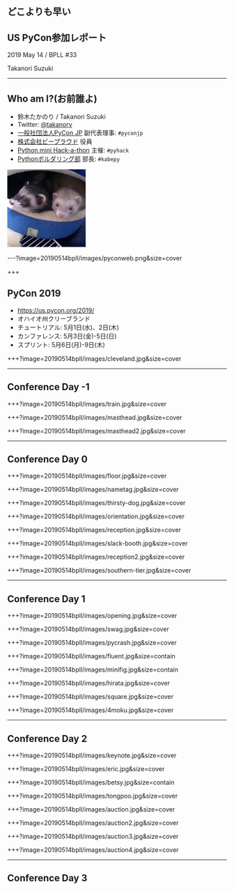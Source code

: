 ## どこよりも早い

## US PyCon参加レポート

2019 May 14 / BPLL #33

Takanori Suzuki

---

## Who am I?(お前誰よ)

* 鈴木たかのり / Takanori Suzuki
* Twitter: [@takanory](https://twitter.com/takanory)
* [一般社団法人PyCon JP](https://www.pycon.jp) 副代表理事: `#pyconjp`
* [株式会社ビープラウド](https://www.beproud.jp) 役員
* [Python mini Hack-a-thon](https://pyhack.connpass.com/) 主催: `#pyhack`
* [Pythonボルダリング部](https://kabepy.connpass.com/) 部長: `#kabepy`

![takanory](assets/images/kurokuri.jpg)

---?image=20190514bpll/images/pyconweb.png&size=cover

+++

## PyCon 2019

* https://us.pycon.org/2019/
* オハイオ州クリーブランド
* チュートリアル: 5月1日(水)、2日(木)
* カンファレンス: 5月3日(金)-5日(日)
* スプリント: 5月6日(月)-9日(木)

+++?image=20190514bpll/images/cleveland.jpg&size=cover

---

## Conference Day -1

+++?image=20190514bpll/images/train.jpg&size=cover

+++?image=20190514bpll/images/masthead.jpg&size=cover

+++?image=20190514bpll/images/masthead2.jpg&size=cover

---

## Conference Day 0

+++?image=20190514bpll/images/floor.jpg&size=cover

+++?image=20190514bpll/images/nametag.jpg&size=cover

+++?image=20190514bpll/images/thirsty-dog.jpg&size=cover

+++?image=20190514bpll/images/orientation.jpg&size=cover

+++?image=20190514bpll/images/reception.jpg&size=cover

+++?image=20190514bpll/images/slack-booth.jpg&size=cover

+++?image=20190514bpll/images/reception2.jpg&size=cover

+++?image=20190514bpll/images/southern-tier.jpg&size=cover

---

## Conference Day 1

+++?image=20190514bpll/images/opening.jpg&size=cover

+++?image=20190514bpll/images/swag.jpg&size=cover

+++?image=20190514bpll/images/pycrash.jpg&size=cover

+++?image=20190514bpll/images/fluent.jpg&size=contain

+++?image=20190514bpll/images/minifig.jpg&size=contain

+++?image=20190514bpll/images/hirata.jpg&size=cover

+++?image=20190514bpll/images/square.jpg&size=cover

+++?image=20190514bpll/images/4moku.jpg&size=cover

---

## Conference Day 2

+++?image=20190514bpll/images/keynote.jpg&size=cover

+++?image=20190514bpll/images/eric.jpg&size=cover

+++?image=20190514bpll/images/betsy.jpg&size=contain

+++?image=20190514bpll/images/tongpoo.jpg&size=cover

+++?image=20190514bpll/images/auction.jpg&size=cover

+++?image=20190514bpll/images/auction2.jpg&size=cover

+++?image=20190514bpll/images/auction3.jpg&size=cover

+++?image=20190514bpll/images/auction4.jpg&size=cover

---

## Conference Day 3
